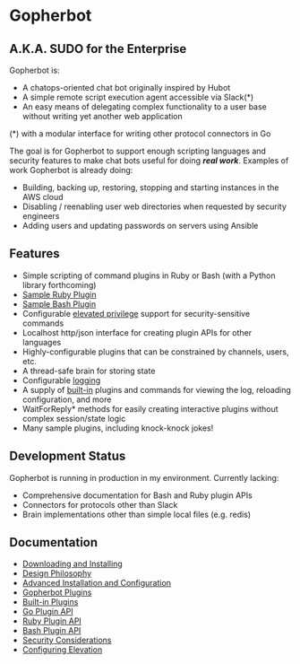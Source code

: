 # Gopherbot
## A.K.A. SUDO for the Enterprise
Gopherbot is:
* A chatops-oriented chat bot originally inspired by Hubot
* A simple remote script execution agent accessible via Slack(*)
* An easy means of delegating complex functionality to a user base without writing yet another web application

 (*) with a modular interface for writing other protocol connectors in Go

The goal is for Gopherbot to support enough scripting languages and security features to make chat bots useful for
doing **_real work_**. Examples of work Gopherbot is already doing:
* Building, backing up, restoring, stopping and starting instances in the AWS cloud
* Disabling / reenabling user web directories when requested by security engineers
* Adding users and updating passwords on servers using Ansible

## Features
* Simple scripting of command plugins in Ruby or Bash (with a Python library forthcoming)
 * [Sample Ruby Plugin](plugins/rubydemo)
 * [Sample Bash Plugin](plugins/bashdemo)
* Configurable [elevated privilege](doc/Elevation.md) support for security-sensitive commands
* Localhost http/json interface for creating plugin APIs for other languages
* Highly-configurable plugins that can be constrained by channels, users, etc.
* A thread-safe brain for storing state
* Configurable [logging](doc/Logging)
* A supply of [built-in](doc/Builtins) plugins and commands for viewing the log, reloading configuration, and more 
* WaitForReply* methods for easily creating interactive plugins without complex session/state logic
* Many sample plugins, including knock-knock jokes!

## Development Status
Gopherbot is running in production in my environment. Currently lacking:
* Comprehensive documentation for Bash and Ruby plugin APIs
* Connectors for protocols other than Slack
* Brain implementations other than simple local files (e.g. redis)

## Documentation
* [Downloading and Installing](doc/Install.md)
* [Design Philosophy](doc/Design.md)
* [Advanced Installation and Configuration](doc/Configure.md)
* [Gopherbot Plugins](doc/Plugins.md)
* [Built-in Plugins](doc/Builtins.md)
* [Go Plugin API](doc/GoPlugins.md)
* [Ruby Plugin API](doc/RubyPlugins.md)
* [Bash Plugin API](doc/BashPlugins.md)
* [Security Considerations](doc/Security.md)
* [Configuring Elevation](doc/Elevation.md)
